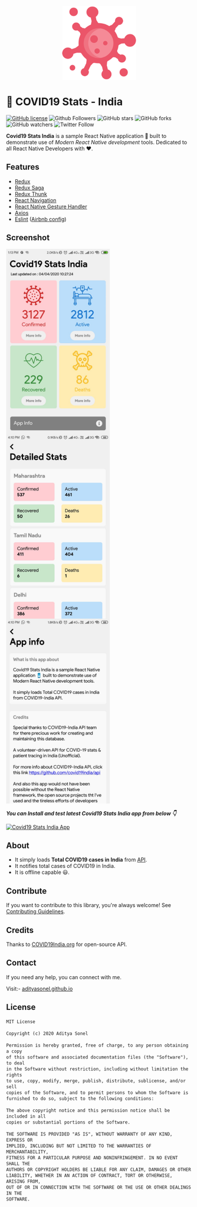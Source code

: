<p align="center">
  <img src="gallery/logo.png" height="200"/>
</p>

# 🔔 COVID19 Stats - India

[![GitHub license](https://img.shields.io/badge/License-MIT-blue.svg)](LICENSE)
![Github Followers](https://img.shields.io/github/followers/adityasonel?label=Follow&style=social)
![GitHub stars](https://img.shields.io/github/stars/adityasonel/Covid19-Stats-IN?style=social)
![GitHub forks](https://img.shields.io/github/forks/adityasonel/Covid19-Stats-IN?style=social)
![GitHub watchers](https://img.shields.io/github/watchers/adityasonel/Covid19-Stats-IN?style=social)
![Twitter Follow](https://img.shields.io/twitter/follow/SonelAditya?label=Follow&style=social)

**Covid19 Stats India** is a sample React Native application 📱 built to demonstrate use of _Modern React Native development_ tools. Dedicated to all React Native Developers with ❤️.

## Features

- [Redux](http://redux.js.org/)
- [Redux Saga](https://redux-saga.js.org/)
- [Redux Thunk](https://github.com/reduxjs/redux-thunk)
- [React Navigation](https://reactnavigation.org/)
- [React Native Gesture Handler](https://github.com/kmagiera/react-native-gesture-handler)
- [Axios](https://github.com/axios/axios)
- [Eslint](http://eslint.org/) ([Airbnb config](https://github.com/airbnb/javascript/tree/master/packages/eslint-config-airbnb))

## Screenshot

<img align="left" src="gallery/app1.jpeg" height="500"/>
<img align="left" src="gallery/app2.jpeg" height="500"/>
<img src="gallery/app3.jpeg" height="500"/>

**_You can Install and test latest Covid19 Stats India app from below 👇_**

[![Covid19 Stats India App](https://img.shields.io/badge/Covid19StatsIndia-APK-blue.svg?style=for-the-badge&logo=android)](https://github.com/adityasonel/Covid19-Stats-IN/releases)

## About

- It simply loads **Total COVID19 cases in India** from [API](https://github.com/covid19india/api).
- It notifies total cases of COVID19 in India.
- It is offline capable 😃.

## Contribute

If you want to contribute to this library, you're always welcome!
See [Contributing Guidelines](CONTRIBUTING.md).

## Credits

Thanks to [COVID19India.org](https://github.com/covid19india/api) for open-source API.

## Contact

If you need any help, you can connect with me.

Visit:- [adityasonel.github.io](https://adityasonel.github.io)

## License

```
MIT License

Copyright (c) 2020 Aditya Sonel

Permission is hereby granted, free of charge, to any person obtaining a copy
of this software and associated documentation files (the "Software"), to deal
in the Software without restriction, including without limitation the rights
to use, copy, modify, merge, publish, distribute, sublicense, and/or sell
copies of the Software, and to permit persons to whom the Software is
furnished to do so, subject to the following conditions:

The above copyright notice and this permission notice shall be included in all
copies or substantial portions of the Software.

THE SOFTWARE IS PROVIDED "AS IS", WITHOUT WARRANTY OF ANY KIND, EXPRESS OR
IMPLIED, INCLUDING BUT NOT LIMITED TO THE WARRANTIES OF MERCHANTABILITY,
FITNESS FOR A PARTICULAR PURPOSE AND NONINFRINGEMENT. IN NO EVENT SHALL THE
AUTHORS OR COPYRIGHT HOLDERS BE LIABLE FOR ANY CLAIM, DAMAGES OR OTHER
LIABILITY, WHETHER IN AN ACTION OF CONTRACT, TORT OR OTHERWISE, ARISING FROM,
OUT OF OR IN CONNECTION WITH THE SOFTWARE OR THE USE OR OTHER DEALINGS IN THE
SOFTWARE.
```
